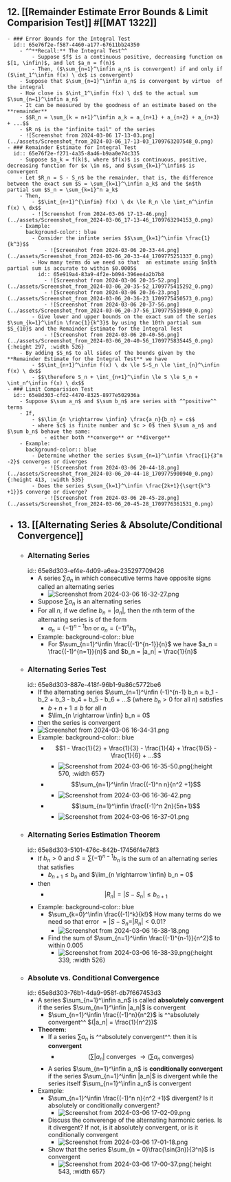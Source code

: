 ## 12. [[Remainder Estimate Error Bounds & Limit Comparision Test]] #[[MAT 1322]]
	- ### Error Bounds for the Integral Test
	  id:: 65e76f2e-f587-4460-a177-67611bb24350
		- ^^**Recall:** The Integral Test^^
			- Suppose $f$ is a continuous positive, decreasing function on  $[1, \infin)$, and let $a_n = f(n)$
			- Then, ($\sum_{n=1}^\infin a_n$ is convergent) if and only if ($\int_1^\infin f(x) \ dx$ is convergent)
		- Suppose that $\sum_{n=1}^\infin a_n$ is convergent by virtue  of the integral
		- How close is $\int_1^\infin f(x) \ dx$ to the actual sum $\sum_{n=1}^\infin a_n$
		- It can be measured by the goodness of an estimate based on the **remainder**
		- $$R_n = \sum_{k = n+1}^\infin a_k = a_{n+1} + a_{n+2} + a_{n+3} + ...$$
		- $R_n$ is the "infinite tail" of the series
		- ![Screenshot from 2024-03-06 17-13-03.png](../assets/Screenshot_from_2024-03-06_17-13-03_1709763207548_0.png)
	- ### Remainder Estimate for Integral Test
	  id:: 65e76f2e-f271-4a35-8a46-b9aa0e74c335
		- Suppose $a_k = f(k)$, where $f(x)$ is continuous, positive, decreasing function for $x \in n$, and $\sum_{k=1}^\infin$ is convergent
		- Let $R_n = S - S_n$ be the remainder, that is, the difference between the exact sum $S = \sum_{k=1}^\infin a_k$ and the $n$th partial sum $S_n = \sum_{k=1}^n a_k$
		- Then,
			- $$\int_{n+1}^{\infin} f(x) \ dx \le R_n \le \int_n^\infin f(x) \ dx$$
			- ![Screenshot from 2024-03-06 17-13-46.png](../assets/Screenshot_from_2024-03-06_17-13-46_1709763294153_0.png)
		- Example:
		  background-color:: blue
			- Consider the infinte series $$\sum_{k=1}^\infin \frac{1}{k^3}$$
				- ![Screenshot from 2024-03-06 20-33-44.png](../assets/Screenshot_from_2024-03-06_20-33-44_1709775251337_0.png)
			- How many terms do we need so that  an estimate using $n$th partial sum is accurate to within $0.0005$
			  id:: 65e919a4-83a9-4f2e-b094-396ee4a2b7b8
				- ![Screenshot from 2024-03-06 20-35-52.png](../assets/Screenshot_from_2024-03-06_20-35-52_1709775415292_0.png)
				- ![Screenshot from 2024-03-06 20-36-23.png](../assets/Screenshot_from_2024-03-06_20-36-23_1709775450573_0.png)
				- ![Screenshot from 2024-03-06 20-37-56.png](../assets/Screenshot_from_2024-03-06_20-37-56_1709775519940_0.png)
			- Give lower and upper bounds on the exact sum of the series $\sum_{k=1}^\infin \frac{1}{k^3}$ by using the 10th partial sum $S_{10}$ and the Remainder Estimate for the Integral Test
				- ![Screenshot from 2024-03-06 20-40-56.png](../assets/Screenshot_from_2024-03-06_20-40-56_1709775835445_0.png){:height 297, :width 526}
		- By adding $S_n$ to all sides of the bounds given by the **Remainder Estimate for the Integral Test** we have
			- $$\int_{n+1}^\infin f(x) \ dx \le S-S_n \le \int_{n}^\infin f(x) \ dx$$
			- $$\therefore S_n + \int_{n+1}^\infin \le S \le S_n + \int_n^\infin f(x) \ dx$$
	- ### Limit Comparision Test
	  id:: 65e8d303-cfd2-4470-8325-8977e502936a
		- Suppose $\sum a_n$ and $\sum b_n$ are series with ^^positive^^ terms
		- If,
			- $$\lim_{n \rightarrow \infin} \frac{a_n}{b_n} = c$$
			- where $c$ is finite number and $c > 0$ then $\sum a_n$ and $\sum b_n$ behave the same:
				- either both **converge** or **diverge**
		- Example:
		  background-color:: blue
			- Determine whether the series $\sum_{n=1}^\infin \frac{1}{3^n -2}$ converges or diverges
				- ![Screenshot from 2024-03-06 20-44-18.png](../assets/Screenshot_from_2024-03-06_20-44-18_1709775900940_0.png){:height 413, :width 535}
			- Does the series $\sum_{k=1}^\infin \frac{2k+1}{\sqrt{k^3 +1}}$ converge or diverge?
				- ![Screenshot from 2024-03-06 20-45-28.png](../assets/Screenshot_from_2024-03-06_20-45-28_1709776361531_0.png)
- ## 13. [[Alternating Series & Absolute/Conditional Convergence]]
	- ### Alternating Series
	  id:: 65e8d303-ef4e-4d09-a6ea-235297709426
		- A series $\sum a_n$ in which consecutive terms have opposite signs called an alternating series
			- ![Screenshot from 2024-03-06 16-32-27.png](../assets/Screenshot_from_2024-03-06_16-32-27_1709760834237_0.png)
		- Suppose $\sum a_n$ is an alternating series
		- For all $n$, if we define $b_n = |a_n|$, then the $n$th term of the alternating series is of the form
			- $a_n = (-1)^{n-1}bn$ or $a_n = (-1)^n b_n$
		- Example:
		  background-color:: blue
			- For $\sum_{n=1}^\infin \frac{(-1)^{n-1}}{n}$ we have $a_n = \frac{(-1)^{n=1}}{n}$ and $b_n = |a_n| = \frac{1}{n}$
	- ### Alternating Series Test
	  id:: 65e8d303-887e-418f-96b1-9a86c5772be6
		- If the alternating series $\sum_{n=1}^\infin (-1)^{n-1} b_n = b_1 - b_2 + b_3 - b_4 + b_5 - b_6 + ...$ (where $b_n > 0$ for all $n$) satisfies
			- $b+{n+1} \le b$ for all $n$
			- $\lim_{n \rightarrow \infin} b_n = 0$
		- then the series is convergent
		- ![Screenshot from 2024-03-06 16-34-31.png](../assets/Screenshot_from_2024-03-06_16-34-31_1709760925266_0.png)
		- Example:
		  background-color:: blue
			- $$1 - \frac{1}{2} + \frac{1}{3} - \frac{1}{4} + \frac{1}{5} - \frac{1}{6} + ...$$
				- ![Screenshot from 2024-03-06 16-35-50.png](../assets/Screenshot_from_2024-03-06_16-35-50_1709760987958_0.png){:height 570, :width 657}
			- $$\sum_{n=1}^\infin \frac{(-1)^n n}{n^2 +1}$$
				- ![Screenshot from 2024-03-06 16-36-42.png](../assets/Screenshot_from_2024-03-06_16-36-42_1709761047292_0.png)
			- $$\sum_{n=1}^\infin \frac{(-1)^n 2n}{5n+1}$$
				- ![Screenshot from 2024-03-06 16-37-01.png](../assets/Screenshot_from_2024-03-06_16-37-01_1709761067420_0.png)
	- ### Alternating Series Estimation Theorem
	  id:: 65e8d303-5101-476c-842b-17456f4e78f3
		- If $b_n > 0$ and $S = \sum(-1)^{n-1}b_n$ is the sum of an alternating series that satisfies
			- $b_{n+1} \le b_n$ and $\lim_{n \rightarrow \infin} b_n = 0$
		- then
			- $$|R_n| = |S - S_n| \le b_{n+1}$$
		- Example:
		  background-color:: blue
			- $\sum_{k=0}^\infin \frac{(-1)^k}{k!}$ How many terms do we need so that error $= |S - S_n = |R_n| < 0.01$?
				- ![Screenshot from 2024-03-06 16-38-18.png](../assets/Screenshot_from_2024-03-06_16-38-18_1709761149088_0.png)
			- Find the sum of $\sum_{n=1}^\infin \frac{(-1)^{n-1}}{n^2}$ to within $0.005$
				- ![Screenshot from 2024-03-06 16-38-39.png](../assets/Screenshot_from_2024-03-06_16-38-39_1709761172465_0.png){:height 339, :width 526}
	- ### Absolute vs. Conditional Convergence
	  id:: 65e8d303-76b1-4da9-958f-db7f667453d3
		- A series $\sum_{n=1}^\infin a_n$ is called **absolutely convergent** if the series $\sum_{n=1}^\infin |a_n|$ is convergent
			- $\sum_{n=1}^\infin \frac{(-1)^n}{n^2}$ is ^^absolutely convergent^^ $(|a_n| = \frac{1}{n^2})$
		- **Theorem:**
			- If a series $\sum a_n$ is ^^absolutely convergent^^. then it is **convergent**
				- $$(\sum |a_n| \text{ converges } \rightarrow (\sum a_n \text{ converges})$$
			- A series $\sum_{n=1}^\infin a_n$  is **conditionally convergent** if the series $\sum_{n=1}^\infin |a_n|$ is divergent while the series itself $\sum_{n=1}^\infin a_n$  is convergent
		- Example:
			- $\sum_{n=1}^\infin \frac{(-1)^n n}{n^2 +1}$ divergent? Is it absolutely or conditionally convergent?
				- ![Screenshot from 2024-03-06 17-02-09.png](../assets/Screenshot_from_2024-03-06_17-02-09_1709762556904_0.png)
			- Discuss the converenge of the alternating harmonic series. Is it divergent? If not, is it absolutely convergent, or is it conditionally convergent
				- ![Screenshot from 2024-03-06 17-01-18.png](../assets/Screenshot_from_2024-03-06_17-01-18_1709762517305_0.png)
			- Show that the series $\sum_{n = 0}\frac{\sin(3n)}{3^n}$ is convergent
				- ![Screenshot from 2024-03-06 17-00-37.png](../assets/Screenshot_from_2024-03-06_17-00-37_1709762459667_0.png){:height 543, :width 657}